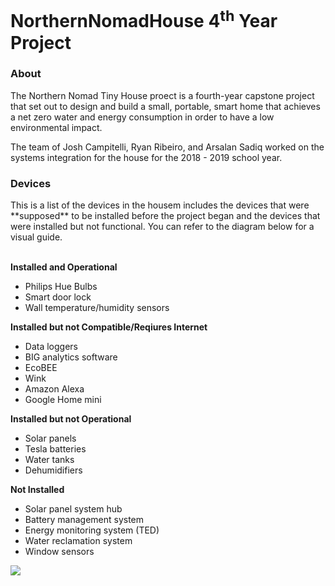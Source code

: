 # NorthernNomadHouse 4<sup>th</sup> Year Project #

<h3>About</h3>
The Northern Nomad Tiny House proect is a fourth-year capstone project that set out to design and build a small, portable, smart home that achieves a net zero water and energy consumption in  order to have a low environmental impact. 

The team of Josh Campitelli, Ryan Ribeiro, and Arsalan Sadiq worked on the systems integration for the house for the 2018 - 2019 school year.

<h3>Devices</h3>
This is a list of the devices in the housem includes the devices that were **supposed** to be installed before the project began and the devices that were installed but not functional. You can refer to the diagram below for a visual guide.</br></br>

**Installed and Operational**
- Philips Hue Bulbs
- Smart door lock
- Wall temperature/humidity sensors
  
**Installed but not Compatible/Reqiures Internet**
- Data loggers
- BIG analytics software
- EcoBEE
- Wink
- Amazon Alexa
- Google Home mini

**Installed but not Operational**
- Solar panels
- Tesla batteries
- Water tanks
- Dehumidifiers

**Not Installed**
- Solar panel system hub
- Battery management system
- Energy monitoring system (TED)
- Water reclamation system
- Window sensors

![](https://github.com/joshcampitelli/NorthernNomadHouse/blob/master/docs/full%20house%20diagram.png)
